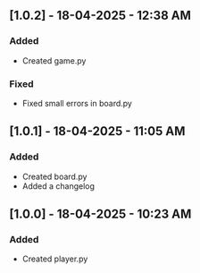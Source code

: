 ## [1.0.2] - 18-04-2025 - 12:38 AM

### Added

- Created game.py

### Fixed

- Fixed small errors in board.py

## [1.0.1] - 18-04-2025 - 11:05 AM

### Added 

- Created board.py
- Added a changelog

## [1.0.0] - 18-04-2025 - 10:23 AM

### Added 

- Created player.py